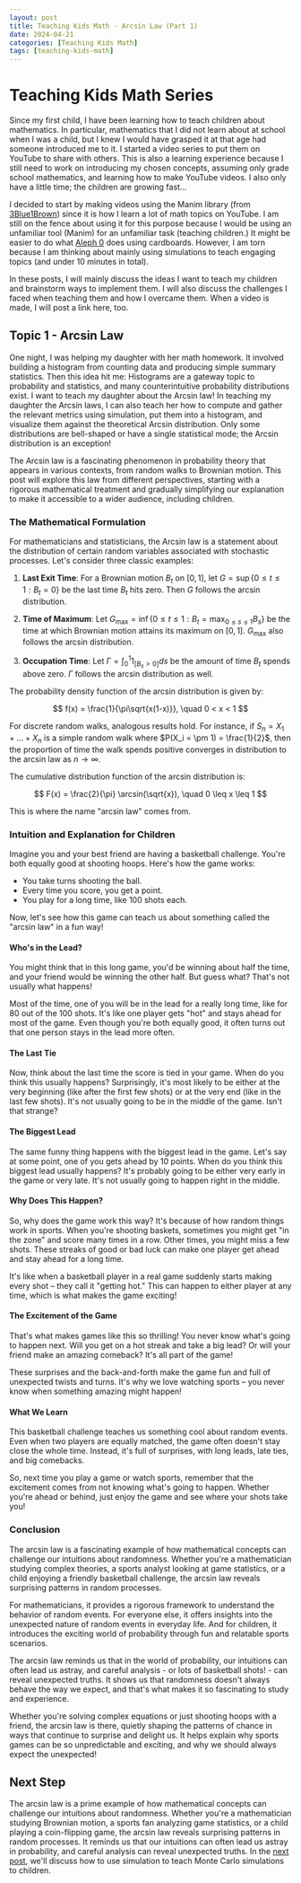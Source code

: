 ```yaml
---
layout: post
title: Teaching Kids Math - Arcsin Law (Part 1)
date: 2024-04-21
categories: [Teaching Kids Math]
tags: [teaching-kids-math]
---
```


<script type="text/javascript" src="https://cdn.mathjax.org/mathjax/latest/MathJax.js?config=default"></script>

# Teaching Kids Math Series
Since my first child, I have been learning how to teach children about mathematics. In particular, mathematics that I did not learn about at school when I was a child, but I knew I would have grasped it at that age had someone introduced me to it. I started a video series to put them on YouTube to share with others. This is also a learning experience because I still need to work on introducing my chosen concepts, assuming only grade school mathematics, and learning how to make YouTube videos. I also only have a little time; the children are growing fast...

I decided to start by making videos using the Manim library (from [3Blue1Brown](https://www.youtube.com/@3blue1brown)) since it is how I learn a lot of math topics on YouTube. I am still on the fence about using it for this purpose because I would be using an unfamiliar tool (Manim) for an unfamiliar task (teaching children.) It might be easier to do what [Aleph 0](https://www.youtube.com/@Aleph0) does using cardboards. However, I am torn because I am thinking about mainly using simulations to teach engaging topics (and under 10 minutes in total).

In these posts, I will mainly discuss the ideas I want to teach my children and brainstorm ways to implement them. I will also discuss the challenges I faced when teaching them and how I overcame them. When a video is made, I will post a link here, too.

## Topic 1 - Arcsin Law
One night, I was helping my daughter with her math homework. It involved building a histogram from counting data and producing simple summary statistics. Then this idea hit me: Histograms are a gateway topic to probability and statistics, and many counterintuitive probability distributions exist. I want to teach my daughter about the Arcsin law! In teaching my daughter the Arcsin laws, I can also teach her how to compute and gather the relevant metrics using simulation, put them into a histogram, and visualize them against the theoretical Arcsin distribution. Only some distributions are bell-shaped or have a single statistical mode; the Arcsin distribution is an exception!

The Arcsin law is a fascinating phenomenon in probability theory that appears in various contexts, from random walks to Brownian motion. This post will explore this law from different perspectives, starting with a rigorous mathematical treatment and gradually simplifying our explanation to make it accessible to a wider audience, including children.

### The Mathematical Formulation

For mathematicians and statisticians, the Arcsin law is a statement about the distribution of certain random variables associated with stochastic processes. Let's consider three classic examples:

1. **Last Exit Time**: For a Brownian motion $B_t$ on $[0,1]$, let $G = \sup\{0 \leq t \leq 1 : B_t = 0\}$ be the last time $B_t$ hits zero. Then $G$ follows the arcsin distribution.

2. **Time of Maximum**: Let $G_{\text{max}} = \inf\{0 \leq t \leq 1 : B_t = \max_{0 \leq s \leq 1} B_s\}$ be the time at which Brownian motion attains its maximum on $[0,1]$. $G_{\text{max}}$ also follows the arcsin distribution.

3. **Occupation Time**: Let $\Gamma = \int_0^1 1_{[B_s > 0]} ds$ be the amount of time $B_t$ spends above zero. $\Gamma$ follows the arcsin distribution as well.

The probability density function of the arcsin distribution is given by:

$$ f(x) = \frac{1}{\pi\sqrt{x(1-x)}}, \quad 0 < x < 1 $$

For discrete random walks, analogous results hold. For instance, if $S_n = X_1 + ... + X_n$ is a simple random walk where $P(X_i = \pm 1) = \frac{1}{2}$, then the proportion of time the walk spends positive converges in distribution to the arcsin law as $n \to \infty$.

The cumulative distribution function of the arcsin distribution is:

$$ F(x) = \frac{2}{\pi} \arcsin(\sqrt{x}), \quad 0 \leq x \leq 1 $$

This is where the name "arcsin law" comes from.


### Intuition and Explanation for Children

Imagine you and your best friend are having a basketball challenge. You're both equally good at shooting hoops. Here's how the game works:

- You take turns shooting the ball.
- Every time you score, you get a point.
- You play for a long time, like 100 shots each.

Now, let's see how this game can teach us about something called the "arcsin law" in a fun way!

#### Who's in the Lead?
You might think that in this long game, you'd be winning about half the time, and your friend would be winning the other half. But guess what? That's not usually what happens! 

Most of the time, one of you will be in the lead for a really long time, like for 80 out of the 100 shots. It's like one player gets "hot" and stays ahead for most of the game. Even though you're both equally good, it often turns out that one person stays in the lead more often.

#### The Last Tie
Now, think about the last time the score is tied in your game. When do you think this usually happens? Surprisingly, it's most likely to be either at the very beginning (like after the first few shots) or at the very end (like in the last few shots). It's not usually going to be in the middle of the game. Isn't that strange?

#### The Biggest Lead
The same funny thing happens with the biggest lead in the game. Let's say at some point, one of you gets ahead by 10 points. When do you think this biggest lead usually happens? It's probably going to be either very early in the game or very late. It's not usually going to happen right in the middle.

#### Why Does This Happen?
So, why does the game work this way? It's because of how random things work in sports. When you're shooting baskets, sometimes you might get "in the zone" and score many times in a row. Other times, you might miss a few shots. These streaks of good or bad luck can make one player get ahead and stay ahead for a long time.

It's like when a basketball player in a real game suddenly starts making every shot – they call it "getting hot." This can happen to either player at any time, which is what makes the game exciting!

#### The Excitement of the Game
That's what makes games like this so thrilling! You never know what's going to happen next. Will you get on a hot streak and take a big lead? Or will your friend make an amazing comeback? It's all part of the game!

These surprises and the back-and-forth make the game fun and full of unexpected twists and turns. It's why we love watching sports – you never know when something amazing might happen!

#### What We Learn
This basketball challenge teaches us something cool about random events. Even when two players are equally matched, the game often doesn't stay close the whole time. Instead, it's full of surprises, with long leads, late ties, and big comebacks.

So, next time you play a game or watch sports, remember that the excitement comes from not knowing what's going to happen. Whether you're ahead or behind, just enjoy the game and see where your shots take you!

### Conclusion
The arcsin law is a fascinating example of how mathematical concepts can challenge our intuitions about randomness. Whether you're a mathematician studying complex theories, a sports analyst looking at game statistics, or a child enjoying a friendly basketball challenge, the arcsin law reveals surprising patterns in random processes.

For mathematicians, it provides a rigorous framework to understand the behavior of random events. For everyone else, it offers insights into the unexpected nature of random events in everyday life. And for children, it introduces the exciting world of probability through fun and relatable sports scenarios.

The arcsin law reminds us that in the world of probability, our intuitions can often lead us astray, and careful analysis - or lots of basketball shots! - can reveal unexpected truths. It shows us that randomness doesn't always behave the way we expect, and that's what makes it so fascinating to study and experience.

Whether you're solving complex equations or just shooting hoops with a friend, the arcsin law is there, quietly shaping the patterns of chance in ways that continue to surprise and delight us. It helps explain why sports games can be so unpredictable and exciting, and why we should always expect the unexpected!




## Next Step

The arcsin law is a prime example of how mathematical concepts can challenge our intuitions about randomness. Whether you're a mathematician studying Brownian motion, a sports fan analyzing game statistics, or a child playing a coin-flipping game, the arcsin law reveals surprising patterns in random processes. It reminds us that our intuitions can often lead us astray in probability, and careful analysis can reveal unexpected truths. In the [next post](https://steveya.github.io/posts/teaching-kids-math-arcsin-law-2/), we'll discuss how to use simulation to teach Monte Carlo simulations to children.

